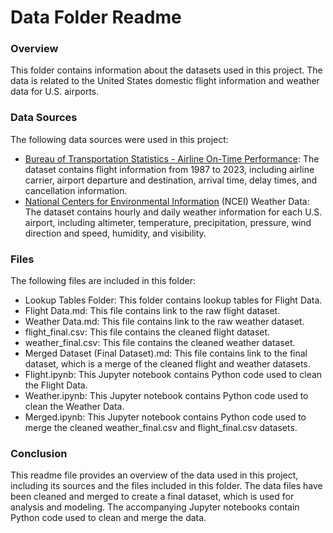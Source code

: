# Data Folder Readme
### Overview
This folder contains information about the datasets used in this project. The data is related to the United States domestic flight information and weather data for U.S. airports.

### Data Sources
The following data sources were used in this project:
- [Bureau of Transportation Statistics - Airline On-Time Performance](https://www.transtats.bts.gov/TableInfo.asp?gnoyr_VQ=FGJ&QO_fu146_anzr=b0-gvzr&V0s1_b0yB=D): The dataset contains flight information from 1987 to 2023, including airline carrier, airport departure and destination, arrival time, delay times, and cancellation information.
- [National Centers for Environmental Information](https://www.ncei.noaa.gov/cdo-web/datatools/lcd) (NCEI) Weather Data: The dataset contains hourly and daily weather information for each U.S. airport, including altimeter, temperature, precipitation, pressure, wind direction and speed, humidity, and visibility.

### Files
The following files are included in this folder:
- Lookup Tables Folder: This folder contains lookup tables for Flight Data.
- Flight Data.md: This file contains link to the raw flight dataset.
- Weather Data.md: This file contains link to the raw weather dataset.
- flight_final.csv: This file contains the cleaned flight dataset.
- weather_final.csv: This file contains the cleaned weather dataset.
- Merged Dataset (Final Dataset).md: This file contains link to the final dataset, which is a merge of the cleaned flight and weather datasets.
- Flight.ipynb: This Jupyter notebook contains Python code used to clean the Flight Data.
- Weather.ipynb: This Jupyter notebook contains Python code used to clean the Weather Data.
- Merged.ipynb: This Jupyter notebook contains Python code used to merge the cleaned weather_final.csv and flight_final.csv datasets.

### Conclusion
This readme file provides an overview of the data used in this project, including its sources and the files included in this folder. The data files have been cleaned and merged to create a final dataset, which is used for analysis and modeling. The accompanying Jupyter notebooks contain Python code used to clean and merge the data.
